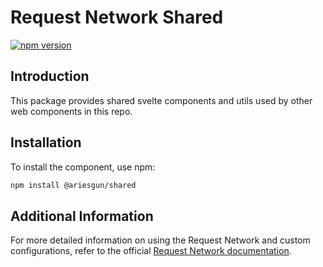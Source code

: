 # Request Network Shared

[![npm version](https://badge.fury.io/js/%40requestnetwork%2Fshared.svg)](https://badge.fury.io/js/%40requestnetwork%2Fshared)

## Introduction

This package provides shared svelte components and utils used by other web components in this repo.

## Installation

To install the component, use npm:

```bash
npm install @ariesgun/shared
```

## Additional Information

For more detailed information on using the Request Network and custom configurations, refer to the official [Request Network documentation](https://docs.request.network/).
